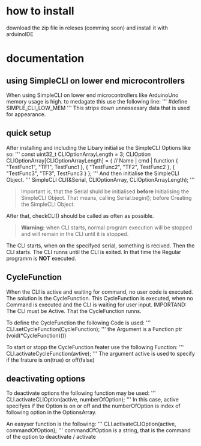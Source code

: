 # how to install 

download the zip file in releses (comming soon)
and install it with arduinoIDE

# documentation

## using SimpleCLI on lower end microcontrollers

When using SimpleCLI on lower end microcontrollers like ArduinoUno memory usage is high. to medagate this use the following line:
'''
#define SIMPLE_CLI_LOW_MEM
'''
This strips down unnessesary data that is used for appearance.

## quick setup

After installing and including the Libary initialise the SimpleCLI Options like so:
'''
const uint32_t CLIOptionArrayLength = 3;
CLIOption CLIOptionArray[CLIOptionArrayLength] = {
    //  Name               | cmd       | function
    {   "TestFunc1",        "TF1",       TestFunc1   },
    {   "TestFunc2",        "TF2",       TestFunc2   },
    {   "TestFunc3",        "TF3",       TestFunc3   }
};
'''
And then initialise the SimpleCLI Object.
'''
SimpleCLI CLI(&Serial, CLIOptionArray, CLIOptionArrayLength);
'''
> Important is, that the Serial shuld be initialised **before** Initialising the SimpleCLI Object. That means, calling Serial.begin(); before Creating the SimpleCLI Object.

After that, checkCLI() should be called as often as possible. 

> **Warning:** when CLI starts, normal program execution will be stopped and will remain in the CLI until it is stopped.

The CLI starts, when on the specifyed serial, something is recived. Then the CLI starts. 
The CLI runns until the CLI is exited. In that time the Regular programm is **NOT** executed.

## CycleFunction

When the CLI is active and waiting for command, no user code is executed. The solution is the CycleFunction. 
This CycleFunction is executed, when no Command is executed and the CLI is waiting for user input. 
IMPORTAND: The CLI must be Active. That the CycleFunction runns.

To define the CycleFunction the following Code is used:
'''
CLI.setCycleFunction(CycleFunction);
'''
the Argument is a Function ptr (void(*CycleFunction)())

To start or stopp the CycleFunction feater use the following Function: 
'''
CLI.activateCycleFunction(avtive);
'''
The argument active is used to specify if the frature is on(true) or off(false)

## deactivating options

To deactivate options the following function may be used: 
''' 
CLI.activateCLIOption(active, numberOfOption);
'''
In this case, active specifyes if the Option is on or off and the numberOfOption is index of following option in the OptionsArray. 

An easyser function is the following: 
''' 
CLI.activateCLIOption(active, commandOfOption);
'''
commandOfOption is a string, that is the command of the option to deactivate / activate
